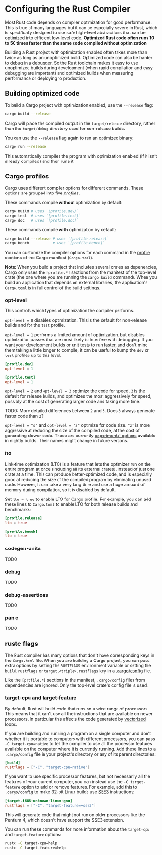 # Configuring the Rust Compiler

Most Rust code depends on compiler optimization for good performance.  This is
true of many languages but it can be especially severe in Rust, which is
specifically designed to use safe high-level abstractions that can be
optimized into efficient low-level code.  **Optimized Rust code often runs 10
to 50 times faster than the same code compiled without optimization.**

Building a Rust project with optimization enabled often takes more than twice
as long as an unoptimized build.  Optimized code can also be harder to debug
in a debugger.  So the Rust toolchain makes it easy to use unoptimized builds
during development (when rapid compilation and easy debugging are important)
and optimized builds when measuring performance or deploying to production.

## Building optimized code

To build a Cargo project with optimization enabled, use the `--release` flag:

```sh
cargo build --release
```

Cargo will place the compiled output in the `target/release` directory, rather
than the `target/debug` directory used for non-release builds.

You can use the `--release` flag again to run an optimized binary:

```sh
cargo run --release
```

This automatically compiles the program with optimization enabled (if it isn’t
already compiled) and then runs it.

## Cargo profiles

Cargo uses different compiler options for different commands.  These options
are grouped into five *profiles*.

These commands compile **without** optimization by default:

```sh
cargo build # uses `[profile.dev]`
cargo test  # uses `[profile.test]`
cargo doc   # uses `[profile.doc]`
```

These commands compile **with** optimization by default:

```sh
cargo build --release # uses `[profile.release]`
cargo bench           # uses `[profile.bench]`
```

You can customize the compiler options for each command in the [profile]
sections of the Cargo manifest (`Cargo.toml`).

**Note:** When you build a project that includes several crates as
depenencies, Cargo only uses the `[profile.*]` sections from the manifest of
the top-level crate (the one where you are running the `cargo build` command).
When you build an application that depends on external libraries, the
application's `Cargo.toml` is in full control of the build settings.

### opt-level

This controls which types of optimization the compiler performs.

`opt-level = 0` disables optimization.  This is the default for non-release
builds and for the `test` profile.

`opt-level = 1` performs a limited amount of optimization, but disables
optimization passes that are most likely to interfere with debugging.  If
you want your development builds or unit tests to run faster, and don't mind
them taking a little longer to compile, it can be useful to bump the `dev` or
`test` profiles up to this level:

```toml
[profile.dev]
opt-level = 1

[profile.test]
opt-level = 1
```

`opt-level = 2` and `opt-level = 3` optimize the code for speed.  `3` is the
default for release builds, and optimizes the most aggressively for speed,
possibly at the cost of generating larger code and taking more time.

TODO: More detailed differences between `2` and `3`.  Does `3` always generate
faster code than `2`?

`opt-level = "s"` and `opt-level = "z"` optimize for code size.  `"z"` is more
aggressive at reducing the size of the compiled code, at the cost of
generating slower code.  These are currently [experimental options][gh35784]
available in nightly builds.  Their names might change in future versons.

[gh35784]: https://github.com/rust-lang/rust/issues/35784

### lto

Link-time optimization (LTO) is a feature that lets the optimizer run on the
entire program at once (including all its external crates), instead of just
one crate at a time.  This can produce better-optimized code, and is
especially good at reducing the size of the compiled program by eliminating
unused code.  However, it can take a very long time and use a huge amount of
memory during compilation, so it is disabled by default.

Set `lto = true` to enable LTO for Cargo profile.  For example, you can add
these lines to `Cargo.toml` to enable LTO for both release builds and
benchmarks:

```toml
[profile.release]
lto = true

[profile.bench]
lto = true
```

### codegen-units

TODO

### debug

TODO

### debug-assertions

TODO

### panic

TODO

## rustc flags

The Rust compiler has many options that don't have corresponding keys in the
`Cargo.toml` file.  When you are building a Cargo project, you can pass extra
options by setting the `RUSTFLAGS` environment variable or setting the
`build.rustflags` or `target.<triple>.rustflags` key in a
[.cargo/config][config] file.

Like the `[profile.*]` sections in the manifest, `.cargo/config` files from
dependencies are ignored.  Only the top-level crate's config file is used.

### target-cpu and target-feature

By default, Rust will build code that runs on a wide range of processors.
This means that it can't use all the instructions that are available on newer
processors.  In particular this affects the code generated by [vectorized]
loops.

If you are building and running a program on a single computer and don't
whether it is portable to computers with different processors, you can pass
`-C target-cpu=native` to tell the compiler to use all the processor features
available on the computer where it is currently running.  Add these lines to a
`.cargo/config` file in your project's directory or any of its parent
directories:

```toml
[build]
rustflags = ["-C", "target-cpu=native"]
```

If you want to use specific processor features, but not necessarily all the
features of your current computer, you can instead use the `-C
target-feature` option to add or remove features.  For example, add this to
`.cargo/config` to make 32-bit Linux builds use [SSE3] instructions:

```toml
[target.i686-unknown-linux-gnu]
rustflags = ["-C", "target-feature=+sse3"]
```

This will generate code that might not run on older processors like the
Pentium 4, which doesn't have support the SSE3 extension.

You can run these commands for more information about the `target-cpu` and
`target-feature` options:

```sh
rustc -C target-cpu=help
rustc -C target-feature=help
```

[profile]: http://doc.crates.io/manifest.html#the-profile-sections
[config]: http://doc.crates.io/config.html
[vectorized]: https://en.wikipedia.org/wiki/Automatic_vectorization
[SSE3]: https://en.wikipedia.org/wiki/SSE3
